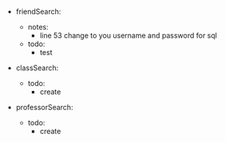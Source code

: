- friendSearch:
  - notes:
    - line 53 change to you username and password for sql
  - todo:
    - test
    
- classSearch:
  - todo:
    - create
    
- professorSearch:
  - todo:
    - create
